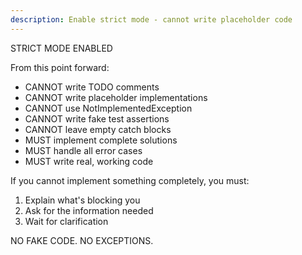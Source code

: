 ```yaml
---
description: Enable strict mode - cannot write placeholder code
---
```


STRICT MODE ENABLED

From this point forward:
- CANNOT write TODO comments
- CANNOT write placeholder implementations
- CANNOT use NotImplementedException
- CANNOT write fake test assertions
- CANNOT leave empty catch blocks
- MUST implement complete solutions
- MUST handle all error cases
- MUST write real, working code

If you cannot implement something completely, you must:
1. Explain what's blocking you
2. Ask for the information needed
3. Wait for clarification

NO FAKE CODE. NO EXCEPTIONS.